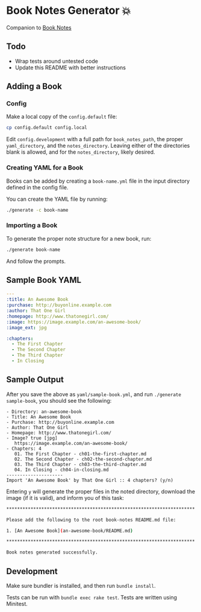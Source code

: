 # Book Notes Generator :boom:

Companion to [Book Notes](https://github.com/trueheart78/book-notes)

## Todo

- Wrap tests around untested code
- Update this README with better instructions

## Adding a Book

### Config

Make a local copy of the `config.default` file:

```sh
cp config.default config.local
```

Edit `config.development` with a full path for `book_notes_path`, the proper `yaml_directory`,
and the `notes_directory`. Leaving either of the directories blank is allowed, and for the
`notes_directory`, likely desired.

### Creating YAML for a Book

Books can be added by creating a `book-name.yml` file in the input directory
defined in the config file.

You can create the YAML file by running:

```sh
./generate -c book-name
```

### Importing a Book

To generate the proper note structure for a new book, run:

```sh
./generate book-name
```

And follow the prompts.

## Sample Book YAML

```yaml
---
:title: An Awesome Book
:purchase: http://buyonline.example.com
:author: That One Girl
:homepage: http://www.thatonegirl.com/
:image: https://image.example.com/an-awesome-book/
:image_ext: jpg

:chapters:
  - The First Chapter
  - The Second Chapter
  - The Third Chapter
  - In Closing
```

## Sample Output

After you save the above as `yaml/sample-book.yml`, and
run `./generate sample-book`, you should see the following:

```
- Directory: an-awesome-book
- Title: An Awesome Book
- Purchase: http://buyonline.example.com
- Author: That One Girl
- Homepage: http://www.thatonegirl.com/
- Image? true [jpg]
   https://image.example.com/an-awesome-book/
- Chapters: 4
   01. The First Chapter - ch01-the-first-chapter.md
   02. The Second Chapter - ch02-the-second-chapter.md
   03. The Third Chapter - ch03-the-third-chapter.md
   04. In Closing - ch04-in-closing.md
---------------------
Import 'An Awesome Book' by That One Girl :: 4 chapters? (y/n)
```

Entering `y` will generate the proper files in the noted directory,
download the image (if it is valid), and inform you of this task:

```sh
**********************************************************************

Please add the following to the root book-notes README.md file:

1. [An Awesome Book](an-awesome-book/README.md)

**********************************************************************

Book notes generated successfully.
```

## Development

Make sure bundler is installed, and then run `bundle install`.

Tests can be run with `bundle exec rake test`. Tests are written using Minitest.
